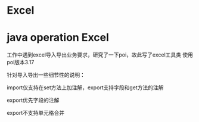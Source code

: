# Excel
# java operation Excel 

工作中遇到excel导入导出业务要求，研究了一下poi，故此写了excel工具类
使用poi版本3.17

针对导入导出一些细节性的说明：

import仅支持在set方法上加注解，export支持字段和get方法的注解

export优先字段的注解

export不支持单元格合并
